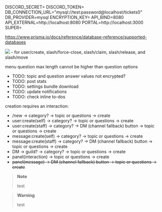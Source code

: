 DISCORD_SECRET=
DISCORD_TOKEN=
DB_CONNECTION_URL="mysql://test:password@localhost/tickets0"
DB_PROVIDER=mysql
ENCRYPTION_KEY=
API_BIND=8080
API_EXTERNAL=http://localhost:8080
PORTAL=http://localhost:3000
SUPER=


https://www.prisma.io/docs/reference/database-reference/supported-databases

![](https://static.eartharoid.me/k/22/08/02185801.png) - for user/create, slash/force-close, slash/claim, slash/release, and slash/move

menu question max length cannot be higher than question options 

- TODO: topic and question answer values not encrypted?
- TODO: post stats
- TODO: settings bundle download
- TODO: update notifications
- TODO: check inline to-dos


creation requires an interaction:
- /new -> category? -> topic or questions -> create
- user:create(self) -> category? -> topic or questions -> create
- user:create(staff) -> category? -> DM (channel fallback) button -> topic or questions -> create
- message:create(self) -> category? -> topic or questions -> create
- message:create(staff) -> category? -> DM (channel fallback) button -> topic or questions -> create
- DM -> guild? -> category? -> topic or questions -> create
- panel(interaction) -> topic or questions -> create
- ~~panel(message) -> DM (channel fallback) button -> topic or questions -> create~~

> **Note**
>
> test

> **Warning**
>
> test

<!-- <picture>
  <source media="(prefers-color-scheme: dark)" srcset="...>
  <source media="(prefers-color-scheme: light)" srcset="...">
  <img alt="..." src="...">
</picture> -->

